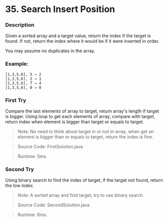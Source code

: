 # 35. Search Insert Position
### Description
Given a sorted array and a target value, return the index if the target is found. If not, return the index where it would be if it were inserted in order.

You may assume no duplicates in the array.

### Example:
```
[1,3,5,6], 5 → 2
[1,3,5,6], 2 → 1
[1,3,5,6], 7 → 4
[1,3,5,6], 0 → 0
```

### First Try
Compare the last elements of array to target, return array's length if target is bigger. Using loop to get each elements of array, compare with target, return index when element is bigger than target or equals to target.

>Note: No need to think about target in or not in array, when get an element is bigger than or equals to target, return the index is fine.

> Source Code: FirstSolution.java

> Runtime: 5ms.

### Second Try
Using binary search to find the index of target, if the target not found, return the low index.

>Note: A sorted array and find target, try to use binary search.

> Source Code: SecondSolution.java

> Runtime: 6ms.
